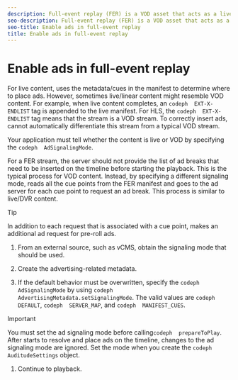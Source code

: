 ```yaml
---
description: Full-event replay (FER) is a VOD asset that acts as a live/DVR asset, so your application must take steps to ensure that ads are placed correctly.
seo-description: Full-event replay (FER) is a VOD asset that acts as a live/DVR asset, so your application must take steps to ensure that ads are placed correctly.
seo-title: Enable ads in full-event replay
title: Enable ads in full-event replay
---
```


# Enable ads in full-event replay

For live content,  uses the metadata/cues in the manifest to determine where to place ads. However, sometimes live/linear content might resemble VOD content. For example, when live content completes, an `codeph  EXT-X-ENDLIST` tag is appended to the live manifest. For HLS, the `codeph  EXT-X-ENDLIST` tag means that the stream is a VOD stream. To correctly insert ads,  cannot automatically differentiate this stream from a typical VOD stream.

Your application must tell  whether the content is live or VOD by specifying the `codeph  AdSignalingMode`.

For a FER stream, the  server should not provide the list of ad breaks that need to be inserted on the timeline before starting the playback. This is the typical process for VOD content. Instead, by specifying a different signaling mode,  reads all the cue points from the FER manifest and goes to the ad server for each cue point to request an ad break. This process is similar to live/DVR content.

>[!TIP]
>
>In addition to each request that is associated with a cue point, makes an additional ad request for pre-roll ads.
>1. From an external source, such as vCMS, obtain the signaling mode that should be used.
>   
>1. Create the advertising-related metadata.
>   
>1. If the default behavior must be overwritten, specify the `codeph  AdSignalingMode` by using `codeph  AdvertisingMetadata.setSignalingMode`.
>   The valid values are `codeph  DEFAULT`, `codeph  SERVER_MAP`, and `codeph  MANIFEST_CUES`.
>   
>   >[!IMPORTANT]
>   >
>   >You must set the ad signaling mode before calling`codeph  prepareToPlay`. After  starts to resolve and place ads on the timeline, changes to the ad signaling mode are ignored. Set the mode when you create the `codeph  AuditudeSettings` object.
>   
>   
>1. Continue to playback.
>   
>   
